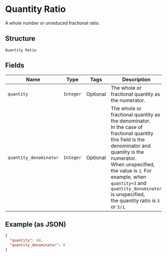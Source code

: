 
# Quantity Ratio

A whole number or unreduced fractional ratio.

## Structure

`Quantity Ratio`

## Fields

| Name | Type | Tags | Description |
|  --- | --- | --- | --- |
| `quantity` | `Integer` | Optional | The whole or fractional quantity as the numerator. |
| `quantity_denominator` | `Integer` | Optional | The whole or fractional quantity as the denominator.<br>In the case of fractional quantity this field is the denominator and quantity is the numerator.<br>When unspecified, the value is `1`. For example, when `quantity=3` and `quantity_donominator` is unspecified,<br>the quantity ratio is `3` or `3/1`. |

## Example (as JSON)

```json
{
  "quantity": 68,
  "quantity_denominator": 0
}
```


